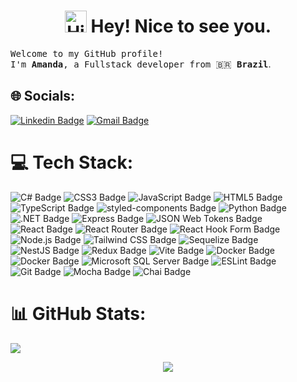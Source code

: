 <h1 align="center"><img src='https://d.tw93.fun/images/hi.gif' alt='Hi' width="35"/> Hey! Nice to see you.</h1>

<p><samp>Welcome to my GitHub profile! </br> I'm <b>Amanda</b>, a Fullstack developer from 🇧🇷 <b>Brazil</samp></b>.

## 🌐 Socials:
[![Linkedin Badge](https://img.shields.io/badge/-Amanda%20Barros-blue?style=flat-square&logo=Linkedin&logoColor=white&link=https://www.linkedin.com/in/amanda-serafini-barros/)](https://www.linkedin.com/in/amanda-serafini-barros/)
[![Gmail Badge](https://img.shields.io/badge/-Gmail-d14836?style=flat-square&logo=Gmail&logoColor=white&link=mail@amandabarros022@gmail.com)](mailto:mail@amandabarros022@gmail.com)

# 💻 Tech Stack:
![C# Badge](https://img.shields.io/badge/C%23-512BD4?logo=csharp&logoColor=fff&style=flat)
![CSS3 Badge](https://img.shields.io/badge/CSS3-1572B6?logo=css3&logoColor=fff&style=flat)
![JavaScript Badge](https://img.shields.io/badge/JavaScript-F7DF1E?logo=javascript&logoColor=000&style=flat)
![HTML5 Badge](https://img.shields.io/badge/HTML5-E34F26?logo=html5&logoColor=fff&style=flat)
![TypeScript Badge](https://img.shields.io/badge/TypeScript-3178C6?logo=typescript&logoColor=fff&style=flat)
![styled-components Badge](https://img.shields.io/badge/styled--components-DB7093?logo=styledcomponents&logoColor=fff&style=flat)
![Python Badge](https://img.shields.io/badge/Python-3776AB?logo=python&logoColor=fff&style=flat)
![.NET Badge](https://img.shields.io/badge/.NET-512BD4?logo=dotnet&logoColor=fff&style=flat)
![Express Badge](https://img.shields.io/badge/Express-000?logo=express&logoColor=fff&style=flat)
![JSON Web Tokens Badge](https://img.shields.io/badge/JSON%20Web%20Tokens-000?logo=jsonwebtokens&logoColor=fff&style=flat)
![React Badge](https://img.shields.io/badge/React-61DAFB?logo=react&logoColor=000&style=flat)
![React Router Badge](https://img.shields.io/badge/React%20Router-CA4245?logo=reactrouter&logoColor=fff&style=flat)
![React Hook Form Badge](https://img.shields.io/badge/React%20Hook%20Form-EC5990?logo=reacthookform&logoColor=fff&style=flat)
![Node.js Badge](https://img.shields.io/badge/Node.js-5FA04E?logo=nodedotjs&logoColor=fff&style=flat)
![Tailwind CSS Badge](https://img.shields.io/badge/Tailwind%20CSS-06B6D4?logo=tailwindcss&logoColor=fff&style=flat)
![Sequelize Badge](https://img.shields.io/badge/Sequelize-52B0E7?logo=sequelize&logoColor=fff&style=flat)
![NestJS Badge](https://img.shields.io/badge/NestJS-E0234E?logo=nestjs&logoColor=fff&style=flat)
![Redux Badge](https://img.shields.io/badge/Redux-764ABC?logo=redux&logoColor=fff&style=flat)
![Vite Badge](https://img.shields.io/badge/Vite-646CFF?logo=vite&logoColor=fff&style=flat)
![Docker Badge](https://img.shields.io/badge/Docker-2496ED?logo=docker&logoColor=fff&style=flat)
![Docker Badge](https://img.shields.io/badge/Docker-2496ED?logo=docker&logoColor=fff&style=flat)
![Microsoft SQL Server Badge](https://img.shields.io/badge/Microsoft%20SQL%20Server-CC2927?logo=microsoftsqlserver&logoColor=fff&style=flat)
![ESLint Badge](https://img.shields.io/badge/ESLint-4B32C3?logo=eslint&logoColor=fff&style=flat)
![Git Badge](https://img.shields.io/badge/Git-F05032?logo=git&logoColor=fff&style=flat)
![Mocha Badge](https://img.shields.io/badge/Mocha-8D6748?logo=mocha&logoColor=fff&style=flat)
![Chai Badge](https://img.shields.io/badge/Chai-A30701?logo=chai&logoColor=fff&style=flat)

# 📊 GitHub Stats:
![](https://github-readme-stats.vercel.app/api/top-langs/?username=AmsBarros&theme=gruvbox&hide_border=false&include_all_commits=false&count_private=true&layout=compact)

<p align="center">
  <img src="https://capsule-render.vercel.app/api?type=waving&color=gradient&height=60&section=footer"/>
</p>
